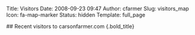Title: Visitors
Date: 2008-09-23 09:47
Author: cfarmer
Slug: visitors_map
Icon: fa-map-marker
Status: hidden
Template: full_page

<link rel="stylesheet" href="http://cdn.leafletjs.com/leaflet-0.6.2/leaflet.css" />
<!--[if lte IE 8]><link rel="stylesheet" href="http://cdn.leafletjs.com/leaflet-0.6.2/leaflet.ie.css" /><![endif]-->
<script src="http://cdn.leafletjs.com/leaflet-0.6.2/leaflet.js"></script>
<link rel="stylesheet" href="../libs/leaflet/MarkerCluster.css" />
<link rel="stylesheet" href="../libs/leaflet/MarkerCluster.Default.css" />
<!--[if lte IE 8]><link rel="stylesheet" href="MarkerCluster.Default.ie.css" /><![endif]-->
<script src="../libs/leaflet/leaflet.markercluster-src.js"></script>
<script src="../libs/leaflet/leaflet-heat.js"></script>
<script type="text/javascript" src="http://maps.stamen.com/js/tile.stamen.js?v1.2.3"></script>
<script src="../uploads/visitors_map.js"></script>

<div id="map"></div>
## <i class="fa fa-map-marker"></i> Recent visitors to carsonfarmer.com {.bold_title}

<script type="text/javascript">

    var layer = "toner";
    var loc = [34,-34, 3];
    var map = new L.Map("map", {
                    center: new L.LatLng(loc[0], loc[1]),
                    zoom: loc[2],
                    zoomControl: false
                });
    var stamen = new L.StamenTileLayer(layer, {opacity: 0.6});
    var heat = new L.heatLayer(visitors, {radius:40, max:4, maxZoom:2});
    var markers = L.markerClusterGroup({maxClusterRadius: 50, showCoverageOnHover: false});
    
    for (var i = 0; i < visitors.length; i++) {
        var a = visitors[i];
        var start = "Only "
        var end = " visitor..."
        if (a[3] > 1) {
            start = "At least ";
            end = " visitors!";
        }
        var place = a[2];
        var count = a[3];
        var title = start + count + end;
        var marker = L.marker(L.latLng(a[0], a[1]), {title: title});
        marker.bindPopup(place + "<br/>" + title);
        markers.addLayer(marker);
    }
    markers.bringToFront();
    map.addLayer(stamen);
    map.addLayer(markers);
    new L.Control.Zoom({ position: 'topright' }).addTo(map);
    L.control.layers(null, {'Clusters': markers, 'Heatmap': heat}).addTo(map);

</script>

